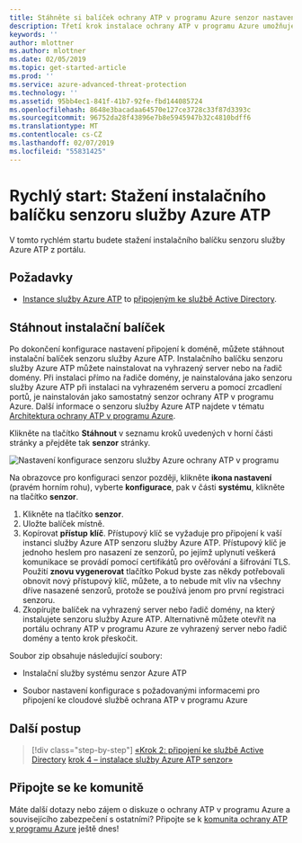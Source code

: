 ```yaml
---
title: Stáhněte si balíček ochrany ATP v programu Azure senzor nastavení tohoto rychlého startu | Dokumentace Microsoftu
description: Třetí krok instalace ochrany ATP v programu Azure umožňuje stáhnout instalační balíček senzoru služby Azure ATP.
keywords: ''
author: mlottner
ms.author: mlottner
ms.date: 02/05/2019
ms.topic: get-started-article
ms.prod: ''
ms.service: azure-advanced-threat-protection
ms.technology: ''
ms.assetid: 95bb4ec1-841f-41b7-92fe-fbd144085724
ms.openlocfilehash: 8648e3bacadaa64570e127ce3728c33f87d3393c
ms.sourcegitcommit: 96752da28f43896e7b8e5945947b32c4810bdff6
ms.translationtype: MT
ms.contentlocale: cs-CZ
ms.lasthandoff: 02/07/2019
ms.locfileid: "55831425"
---
```

# <a name="quickstart-download-the-azure-atp-sensor-setup-package"></a>Rychlý start: Stažení instalačního balíčku senzoru služby Azure ATP

V tomto rychlém startu budete stažení instalačního balíčku senzoru služby Azure ATP z portálu.

## <a name="prerequisites"></a>Požadavky

- [Instance služby Azure ATP](install-atp-step1.md) to [připojeným ke službě Active Directory](install-atp-step2.md).

## <a name="download-the-setup-package"></a>Stáhnout instalační balíček

Po dokončení konfigurace nastavení připojení k doméně, můžete stáhnout instalační balíček senzoru služby Azure ATP. Instalačního balíčku senzoru služby Azure ATP můžete nainstalovat na vyhrazený server nebo na řadič domény. Při instalaci přímo na řadiče domény, je nainstalována jako senzoru služby Azure ATP při instalaci na vyhrazeném serveru a pomocí zrcadlení portů, je nainstalován jako samostatný senzor ochrany ATP v programu Azure. Další informace o senzoru služby Azure ATP najdete v tématu [Architektura ochrany ATP v programu Azure](atp-architecture.md). 

Klikněte na tlačítko **Stáhnout** v seznamu kroků uvedených v horní části stránky a přejděte tak **senzor** stránky.

![Nastavení konfigurace senzoru služby Azure ochrany ATP v programu](media/atp-sensor-config.png)

 Na obrazovce pro konfiguraci senzor později, klikněte **ikona nastavení** (pravém horním rohu), vyberte **konfigurace**, pak v části **systému**, klikněte na tlačítko **senzor**.  

1. Klikněte na tlačítko **senzor**.
2. Uložte balíček místně.
3. Kopírovat **přístup** **klíč**. Přístupový klíč se vyžaduje pro připojení k vaší instanci služby Azure ATP senzoru služby Azure ATP. Přístupový klíč je jednoho heslem pro nasazení ze senzorů, po jejímž uplynutí veškerá komunikace se provádí pomocí certifikátů pro ověřování a šifrování TLS. Použití **znovu vygenerovat** tlačítko Pokud byste zas někdy potřebovali obnovit nový přístupový klíč, můžete, a to nebude mít vliv na všechny dříve nasazené senzorů, protože se používá jenom pro první registraci senzoru.
4. Zkopírujte balíček na vyhrazený server nebo řadič domény, na který instalujete senzoru služby Azure ATP. Alternativně můžete otevřít na portálu ochrany ATP v programu Azure ze vyhrazený server nebo řadič domény a tento krok přeskočit.

Soubor zip obsahuje následující soubory:

- Instalační služby systému senzor Azure ATP

- Soubor nastavení konfigurace s požadovanými informacemi pro připojení ke cloudové službě ochrana ATP v programu Azure

## <a name="next-steps"></a>Další postup

> [!div class="step-by-step"]
> [«Krok 2: připojení ke službě Active Directory](install-atp-step2.md)
> [krok 4 – instalace služby Azure ATP senzor»](install-atp-step4.md)

## <a name="join-the-community"></a>Připojte se ke komunitě

Máte další dotazy nebo zájem o diskuze o ochrany ATP v programu Azure a souvisejícího zabezpečení s ostatními? Připojte se k [komunita ochrany ATP v programu Azure](https://aka.ms/azureatpcommunity) ještě dnes!